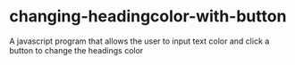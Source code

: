 # changing-headingcolor-with-button
A javascript program that allows the user to input text color and click a button to change the headings color

